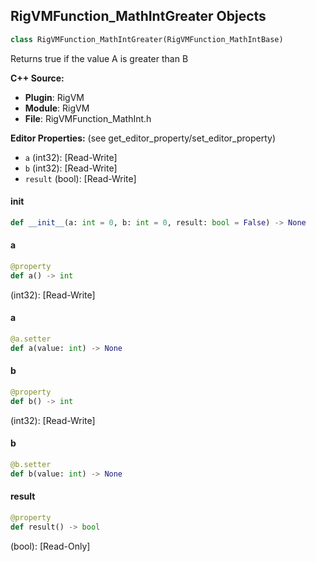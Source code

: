 ## RigVMFunction_MathIntGreater Objects

```python
class RigVMFunction_MathIntGreater(RigVMFunction_MathIntBase)
```

Returns true if the value A is greater than B

**C++ Source:**

- **Plugin**: RigVM
- **Module**: RigVM
- **File**: RigVMFunction_MathInt.h

**Editor Properties:** (see get_editor_property/set_editor_property)

- ``a`` (int32):  [Read-Write]
- ``b`` (int32):  [Read-Write]
- ``result`` (bool):  [Read-Write]

<a id="unreal.RigVMFunction_MathIntGreater.__init__"></a>

#### __init__

```python
def __init__(a: int = 0, b: int = 0, result: bool = False) -> None
```

<a id="unreal.RigVMFunction_MathIntGreater.a"></a>

#### a

```python
@property
def a() -> int
```

(int32):  [Read-Write]

<a id="unreal.RigVMFunction_MathIntGreater.a"></a>

#### a

```python
@a.setter
def a(value: int) -> None
```

<a id="unreal.RigVMFunction_MathIntGreater.b"></a>

#### b

```python
@property
def b() -> int
```

(int32):  [Read-Write]

<a id="unreal.RigVMFunction_MathIntGreater.b"></a>

#### b

```python
@b.setter
def b(value: int) -> None
```

<a id="unreal.RigVMFunction_MathIntGreater.result"></a>

#### result

```python
@property
def result() -> bool
```

(bool):  [Read-Only]

<a id="unreal.RigUnit_MathIntGreater"></a>